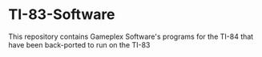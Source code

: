 # TI-83-Software
This repository contains Gameplex Software's programs for the TI-84 that have been back-ported to run on the TI-83
